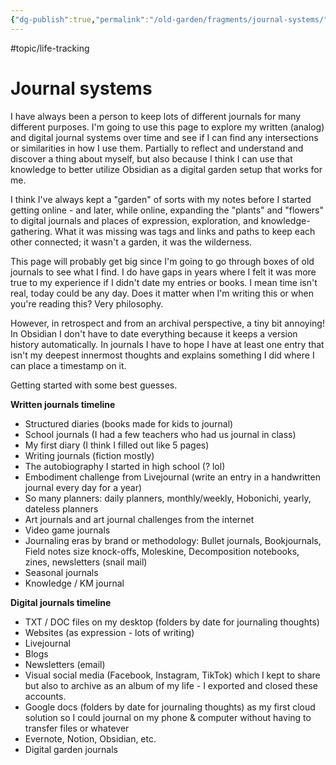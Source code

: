 ```yaml
---
{"dg-publish":true,"permalink":"/old-garden/fragments/journal-systems/","created":"2025-05-04T13:56:26.234-04:00","updated":"2025-05-04T16:02:24.171-04:00"}
---
```


#topic/life-tracking 
# Journal systems
I have always been a person to keep lots of different journals for many different purposes. I'm going to use this page to explore my written (analog) and digital journal systems over time and see if I can find any intersections or similarities in how I use them. Partially to reflect and understand and discover a thing about myself, but also because I think I can use that knowledge to better utilize Obsidian as a digital garden setup that works for me.

I think I've always kept a "garden" of sorts with my notes before I started getting online - and later, while online, expanding the "plants" and "flowers" to digital journals and places of expression, exploration, and knowledge-gathering. What it was missing was tags and links and paths to keep each other connected; it wasn't a garden, it was the wilderness.

This page will probably get big since I'm going to go through boxes of old journals to see what I find. I do have gaps in years where I felt it was more true to my experience if I didn't date my entries or books. I mean time isn't real, today could be any day. Does it matter when I'm writing this or when you're reading this? Very philosophy.

However, in retrospect and from an archival perspective, a tiny bit annoying! In Obsidian I don't have to date everything because it keeps a version history automatically. In journals I have to hope I have at least one entry that isn't my deepest innermost thoughts and explains something I did where I can place a timestamp on it.

Getting started with some best guesses.

**Written journals timeline**
- Structured diaries (books made for kids to journal)
- School journals (I had a few teachers who had us journal in class)
- My first diary (I think I filled out like 5 pages)
- Writing journals (fiction mostly)
- The autobiography I started in high school (? lol)
- Embodiment challenge from Livejournal (write an entry in a handwritten journal every day for a year)
- So many planners: daily planners, monthly/weekly, Hobonichi, yearly, dateless planners
- Art journals and art journal challenges from the internet
- Video game journals
- Journaling eras by brand or methodology: Bullet journals, Bookjournals, Field notes size knock-offs, Moleskine, Decomposition notebooks, zines, newsletters (snail mail)
- Seasonal journals
- Knowledge / KM journal

**Digital journals timeline** 
- TXT / DOC files on my desktop (folders by date for journaling thoughts)
- Websites (as expression - lots of writing)
- Livejournal
- Blogs
- Newsletters (email)
- Visual social media (Facebook, Instagram, TikTok) which I kept to share but also to archive as an album of my life - I exported and closed these accounts.
- Google docs (folders by date for journaling thoughts) as my first cloud solution so I could journal on my phone & computer without having to transfer files or whatever
- Evernote, Notion, Obsidian, etc.
- Digital garden journals